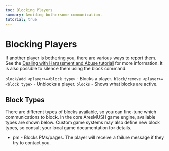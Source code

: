 ```yaml
---
toc: Blocking Players
summary: Avoiding bothersome communication.
tutorial: true
---
```

# Blocking Players

If another player is bothering you, there are various ways to report them. See the [Dealing with Harassment and Abuse tutorial](/help/trouble_tutorial) for more information. It is also possible to silence them using the block command.

`block/add <player>=<block type>` - Blocks a player.
`block/remove <player>=<block type>` - Unblocks a player.
`blocks` - Shows what blocks are active.

## Block Types

There are different types of blocks available, so you can fine-tune which communications to block. In the core AresMUSH game engine, available types are shown below. Custom game systems may also define new block types, so consult your local game documentation for details.

- pm - Blocks PMs/pages. The player will receive a failure message if they try to contact you.
